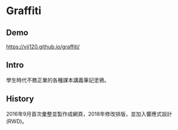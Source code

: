 # Graffiti 

## Demo

https://vii120.github.io/graffiti/

## Intro

學生時代不務正業的各種課本講義筆記塗鴉。

## History

2016年9月首次彙整並製作成網頁，2018年修改排版，並加入響應式設計(RWD)。
